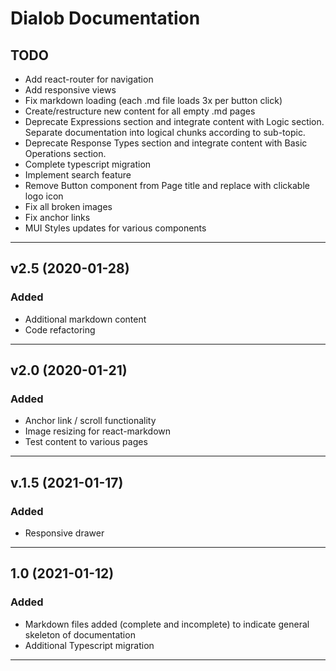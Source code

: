 # Dialob Documentation

## TODO

* Add react-router for navigation 
* Add responsive views
* Fix markdown loading (each .md file loads 3x per button click)
* Create/restructure new content for all empty .md pages
* Deprecate Expressions section and integrate content with Logic section. Separate documentation into logical chunks according to sub-topic.
* Deprecate Response Types section and integrate content with Basic Operations section.
* Complete typescript migration
* Implement search feature
* Remove Button component from Page title and replace with clickable logo icon
* Fix all broken images
* Fix anchor links
* MUI Styles updates for various components

---
## v2.5 (2020-01-28)

### Added

* Additional markdown content
* Code refactoring


---

## v2.0 (2020-01-21)

### Added

* Anchor link / scroll functionality 
* Image resizing for react-markdown
* Test content to various pages

---

## v.1.5 (2021-01-17)

### Added

* Responsive drawer

---

## 1.0 (2021-01-12)

### Added

 * Markdown files added (complete and incomplete) to indicate general skeleton of documentation
 * Additional Typescript migration 

---

